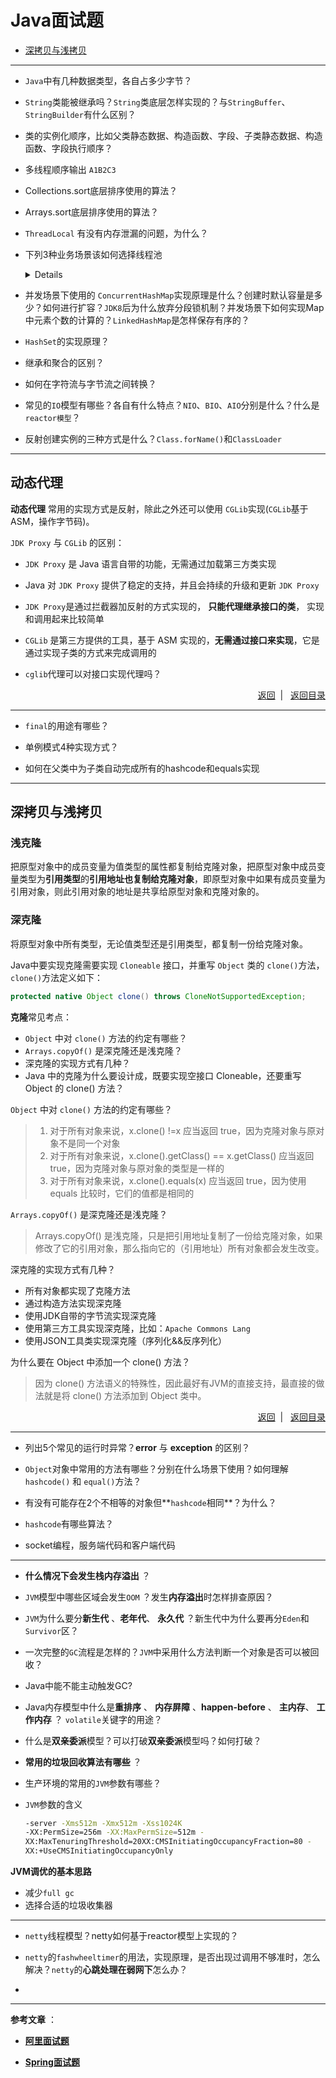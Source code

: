 # <a name="top">Java面试题</a>



+ <a href="#shadow-deep-clone">深拷贝与浅拷贝</a>





----

+ `Java`中有几种数据类型，各自占多少字节？







+ `String`类能被继承吗？`String`类底层怎样实现的？与`StringBuffer`、`StringBuilder`有什么区别？









+ 类的实例化顺序，比如父类静态数据、构造函数、字段、子类静态数据、构造函数、字段执行顺序？







- 多线程顺序输出 `A1B2C3`





+ Collections.sort底层排序使用的算法？



+ Arrays.sort底层排序使用的算法？



- `ThreadLocal` 有没有内存泄漏的问题，为什么？



- 下列3种业务场景该如何选择线程池

  <details>

  - 高并发、任务执行时间短
  - 并发不高，任务执行时间长
  - 高并发，任务执行时间长

  </details>



+ 并发场景下使用的 `ConcurrentHashMap`实现原理是什么？创建时默认容量是多少？如何进行扩容？`JDK8`后为什么放弃分段锁机制？并发场景下如何实现Map中元素个数的计算的？`LinkedHashMap`是怎样保存有序的？



+ `HashSet`的实现原理？



+ 继承和聚合的区别？



+ 如何在字符流与字节流之间转换？







+ 常见的`IO`模型有哪些？各自有什么特点？`NIO`、`BIO`、`AIO`分别是什么？什么是`reactor模型`？









+ 反射创建实例的三种方式是什么？`Class.forName()`和`ClassLoader`





----

## <a name="dynamic-proxy">动态代理</a>



**动态代理** 常用的实现方式是反射，除此之外还可以使用 `CGLib`实现(`CGLib`基于ASM，操作字节码)。

`JDK Proxy` 与 `CGLib` 的区别：

+ `JDK Proxy` 是 Java 语言自带的功能，无需通过加载第三方类实现
+ Java 对 `JDK Proxy` 提供了稳定的支持，并且会持续的升级和更新 `JDK Proxy`
+ `JDK Proxy`是通过拦截器加反射的方式实现的， **只能代理继承接口的类**， 实现和调用起来比较简单
+ `CGLib` 是第三方提供的工具，基于 ASM 实现的，**无需通过接口来实现**，它是通过实现子类的方式来完成调用的









+ `cglib`代理可以对接口实现代理吗？





<p align="right"><a href="#dynamic-proxy">返回</a>&nbsp | &nbsp <a href="#top">返回目录</a></p>

-----



+ `final`的用途有哪些？





+ 单例模式4种实现方式？





+ 如何在父类中为子类自动完成所有的hashcode和equals实现





----

## <a name="shadow-deep-clone">深拷贝与浅拷贝</a>



### <a name="shadow-clone">浅克隆</a>

把原型对象中的成员变量为值类型的属性都复制给克隆对象，把原型对象中成员变量类型为**引用类型**的**引用地址也复制给克隆对象**，即原型对象中如果有成员变量为引用对象，则此引用对象的地址是共享给原型对象和克隆对象的。






### <a name="deep-clone">深克隆</a>

将原型对象中所有类型，无论值类型还是引用类型，都复制一份给克隆对象。



Java中要实现克隆需要实现 `Cloneable` 接口，并重写 `Object` 类的 `clone()`方法，`clone()`方法定义如下：

```java
protected native Object clone() throws CloneNotSupportedException;
```



**克隆**常见考点：

+ `Object` 中对 `clone()` 方法的约定有哪些？
+ `Arrays.copyOf()` 是深克隆还是浅克隆？
+ 深克隆的实现方式有几种？
+ Java 中的克隆为什么要设计成，既要实现空接口 Cloneable，还要重写 Object 的 clone() 方法？



`Object` 中对 `clone()` 方法的约定有哪些？

> 1. 对于所有对象来说，x.clone() !=x 应当返回 true，因为克隆对象与原对象不是同一个对象
> 2. 对于所有对象来说，x.clone().getClass() == x.getClass() 应当返回 true，因为克隆对象与原对象的类型是一样的
> 3. 对于所有对象来说，x.clone().equals(x) 应当返回 true，因为使用 equals 比较时，它们的值都是相同的



`Arrays.copyOf()` 是深克隆还是浅克隆？

>  Arrays.copyOf() 是浅克隆，只是把引用地址复制了一份给克隆对象，如果修改了它的引用对象，那么指向它的（引用地址）所有对象都会发生改变。



深克隆的实现方式有几种？

+ 所有对象都实现了克隆方法
+ 通过构造方法实现深克隆
+ 使用JDK自带的字节流实现深克隆
+ 使用第三方工具实现深克隆，比如：`Apache Commons Lang`
+ 使用JSON工具类实现深克隆（序列化&&反序列化）



为什么要在 Object 中添加一个 clone() 方法？

> 因为 clone() 方法语义的特殊性，因此最好有JVM的直接支持，最直接的做法就是将 clone() 方法添加到 Object 类中。



<p align="right"><a href="#shadow-deep-clone">返回</a>&nbsp | &nbsp <a href="#top">返回目录</a></p>

---



+ 列出5个常见的运行时异常？**error** 与 **exception** 的区别？





+ `Object`对象中常用的方法有哪些？分别在什么场景下使用？如何理解`hashcode()` 和 `equal()`方法？





+ 有没有可能存在2个不相等的对象但**`hashcode`相同**？为什么？



+ `hashcode`有哪些算法？



+ socket编程，服务端代码和客户端代码



----

+ **什么情况下会发生栈内存溢出** ？



+ `JVM`模型中哪些区域会发生`OOM` ？发生**内存溢出**时怎样排查原因？



+ `JVM`为什么要分**新生代** 、**老年代**、 **永久代** ？新生代中为什么要再分`Eden`和`Survivor`区？





+ 一次完整的`GC`流程是怎样的？`JVM`中采用什么方法判断一个对象是否可以被回收？





+ Java中能不能主动触发GC?







+ Java内存模型中什么是**重排序** 、 **内存屏障** 、**happen-before** 、 **主内存**、 **工作内存** ？ `volatile`关键字的用途？



+ 什么是**双亲委派**模型？可以打破**双亲委派**模型吗？如何打破？





+ **常用的垃圾回收算法有哪些** ？





+ 生产环境的常用的`JVM`参数有哪些？





+ `JVM`参数的含义

  ```sh
  -server -Xms512m -Xmx512m -Xss1024K
  -XX:PermSize=256m -XX:MaxPermSize=512m -
  XX:MaxTenuringThreshold=20XX:CMSInitiatingOccupancyFraction=80 -
  XX:+UseCMSInitiatingOccupancyOnly
  ```

  

**JVM调优的基本思路**

+ 减少`full gc`
+ 选择合适的垃圾收集器



----







+ `netty`线程模型？netty如何基于reactor模型上实现的？













+ `netty`的`fashwheeltimer`的用法，实现原理，是否出现过调用不够准时，怎么解决？`netty`的**心跳处理在弱网下**怎么办？





+ 



---

**参考文章** ：

+ <a href="https://mp.weixin.qq.com/s?__biz=MzI3ODcxMzQzMw==&mid=2247486906&idx=2&sn=9394dec358ec9130a4bbc9ac2b50c6e5&chksm=eb53888cdc24019a7e5a69086b5aff46973865681dd9dcf29a4b03d29036753150c86d16288f&scene=21#wechat_redirect">**阿里面试题**</a>


+ <a href="https://mp.weixin.qq.com/s?__biz=MzI3ODcxMzQzMw==&mid=2247486678&idx=1&sn=2a5e38e67c3d267d6c58d963adb24ccc&scene=21#wechat_redirect">**Spring面试题**</a>